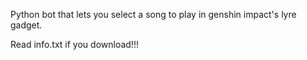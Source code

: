 Python bot that lets you select a song to play in genshin impact's lyre gadget.

Read info.txt if you download!!!
